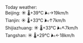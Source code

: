 Today weather:  
Beijing: ☀️   🌡️+39°C 🌬️→19km/h  
Tianjin: ☀️   🌡️+33°C 🌬️↑7km/h  
Shijiazhuang: ☀️   🌡️+33°C 🌬️↖7km/h  
Tangshan: ☀️   🌡️+29°C 🌬️←18km/h  
